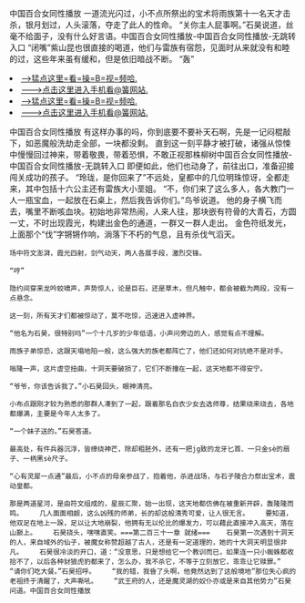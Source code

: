 中国百合女同性播放    一道流光闪过，小不点所祭出的宝术将雨族第十一名天才击杀，银月划过，人头滚落，夺走了此人的性命。    “关你主人屁事啊。”石昊说道，丝毫不给面子，没有什么好言语。中国百合女同性播放-中国百合女同性播放-无跳转入口    “闭嘴”紫山昆也很直接的喝道，他们与雷族有宿怨，见面时从来就没有和睦的过，这些年来虽有缓和，但是依旧暗战不断。    “轰”

<li><a href="http://ugxsuu046.cc103.xyz/#md_1026">-->猛点这里=看=操=B=视=频哈.</a></li>
<li><a href="http://ugxsuu046.cc103.xyz/#md_1026">--->点击这里进入手机看@簧网站.</a></li>





<li><a href="http://ugxsuu046.cc103.xyz/#md_1026">-->猛点这里=看=操=B=视=频哈.</a></li>
<li><a href="http://ugxsuu046.cc103.xyz/#md_1026">--->点击这里进入手机看@簧网站.</a></li>



中国百合女同性播放    有这样办事的吗，你到底要不要补天石啊，先是一记闷棍敲下，如恶魔般洗劫走全部，一块都没剩。    直到这一刻平静才被打破，诸强从惊悚中慢慢回过神来，带着敬畏，带着恐惧，不敢正视那株柳树中国百合女同性播放-中国百合女同性播放-无跳转入口    即便如此，他们也动身了，前往出口，准备迎接闯关成功的孩子。
    “玲珑，是你回来了”不远处，皇都中的几位明珠惊讶，全都走来，其中包括十六公主还有雷族大小垩姐。    “不，你们来了这么多人，各大教门一人一瓶宝血，一起放在石桌上，然后我告诉你们。”鸟爷说道。    他的身子横飞而去，嘴里不断咳血块。初始地非常热闹，人来人往，那块嵌有符骨的大青石，方圆一丈，不时出现霞光，构建出金色的通道，一群又一群人走出。    金色符纸发光，上面那个“伐”字锵锵作响，淌落下不朽的气息，且有杀伐气滔天。

    场中符文澎湃，霞光四射，剑气动天，两人各展手段，激烈交锋。

    “哼”

    隐约间穿来龙吟蛟啸声，声势惊人，论是巨石，还是草木，但凡触中，都会被截为两段，没有一点悬念。

    这一刻，所有天才们都被惊动了，莫不吃惊，迅速进入虚神界。

    “他名为石昊，很特别吗”一个十几岁的少年低语，小声问旁边的人，感觉有点不理解。

    雨族子弟惊恐，这跟天塌地陷一般，这么强大的族老都阵亡了，他们还如何对抗绝不是对手。

    嗡隆一声，这片虚空扭曲，十洞天要破损了，它们不断撞在一起，这天地都不得安宁。

    “爷爷，你该告诉我了。”小石昊回头，眼神清亮。

    小布点跟刚才较为熟悉的那群人凑到了一起，跟着那名白衣少女去选师尊，结果绕来绕去，各地都爆满，主要是今年人太多了。

    “一个妹子送的。”石昊答道。

    最高处，有件兵器沉浮，皆缭绕神芒，除却粗胚外，还有一把jg致的龙牙匕首、一只金sè的扇子、一柄黑sè尺子。

    “心有灵犀一点通”最后，小不点的母亲参战了，抱着他，杀进战场，与石子陵合力祭出宝术，震动皇都。

    那是两道星河，是由符文组成的，星辰汇聚，始一出现，这天地都仿佛在被重新开辟，轰隆隆而鸣。    几人面面相觑，这么凶残的师弟，长的却这般清秀可爱，让人很无言。    要知道，他双足在地上一跺，足以让大地崩裂，他拥有无以伦比的爆发力，可以藉此直接冲入高天，落在山巅上。    石昊挠头，嘿嘿直笑。===第二百三十一章 就绪===    石昊第一次遇到十洞天的人，来自域外的仙子，被魔女称赞超越了古人，还是有一定道理的，她的十大洞天明显很非凡。    石昊很冷淡的开口，道：“没意思，只是想给它一个教训而已，如果连一只小蜘蛛都收拾不了，以后各种豺狼虎豹都来了，怎么办，我不杀它，不等于立刻放它，乖乖让它赎罪。”    “请你们吃大餐。”石昊招呼。    “我的错，我昏了头啊，他竟然达到了这般境地”那位失心疯的老祖终于清醒了，大声嘶吼。    “武王府的人，还是魔灵湖的奴仆亦或是来自其他势力”石昊问道。中国百合女同性播放
